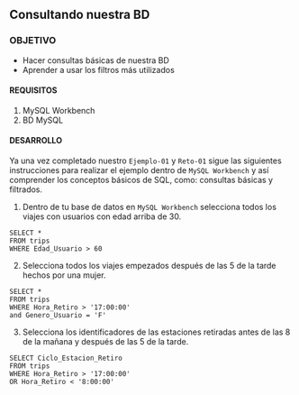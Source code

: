 ## Consultando nuestra BD

### OBJETIVO 
 - Hacer consultas básicas de nuestra BD
 - Aprender a usar los filtros más utilizados

#### REQUISITOS 
1. MySQL Workbench
2. BD MySQL

#### DESARROLLO

Ya una vez completado nuestro `Ejemplo-01` y `Reto-01` sigue las siguientes instrucciones para realizar el ejemplo dentro de `MySQL Workbench` y así comprender los conceptos básicos de SQL, como: consultas básicas y filtrados.


1. Dentro de tu base de datos en `MySQL Workbench` selecciona todos los viajes con usuarios con edad arriba de 30.
```
SELECT *
FROM trips
WHERE Edad_Usuario > 60
```
2. Selecciona todos los viajes empezados después de las 5 de la tarde hechos por una mujer.
```
SELECT *
FROM trips
WHERE Hora_Retiro > '17:00:00'
and Genero_Usuario = 'F'
```
3. Selecciona los identificadores de las estaciones retiradas antes de las 8 de la mañana y después de las 5 de la tarde.
```
SELECT Ciclo_Estacion_Retiro
FROM trips
WHERE Hora_Retiro > '17:00:00'
OR Hora_Retiro < '8:00:00'
```